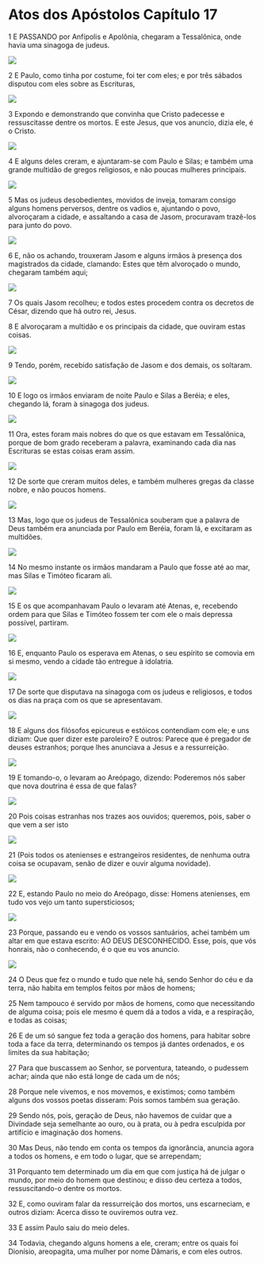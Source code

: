 # Atos dos Apóstolos Capítulo 17

1	E PASSANDO por Anfípolis e Apolônia, chegaram a Tessalônica, onde havia uma sinagoga de judeus.

![](.img/44_Ac_17_01_RG.jpg)

2	E Paulo, como tinha por costume, foi ter com eles; e por três sábados disputou com eles sobre as Escrituras,

![](.img/44_Ac_17_02_RG.jpg)

3	Expondo e demonstrando que convinha que Cristo padecesse e ressuscitasse dentre os mortos. E este Jesus, que vos anuncio, dizia ele, é o Cristo.

![](.img/44_Ac_17_03_RG.jpg)

4	E alguns deles creram, e ajuntaram-se com Paulo e Silas; e também uma grande multidão de gregos religiosos, e não poucas mulheres principais.

![](.img/44_Ac_17_04_RG.jpg)

5	Mas os judeus desobedientes, movidos de inveja, tomaram consigo alguns homens perversos, dentre os vadios e, ajuntando o povo, alvoroçaram a cidade, e assaltando a casa de Jasom, procuravam trazê-los para junto do povo.

![](.img/44_Ac_17_05_RG.jpg)

6	E, não os achando, trouxeram Jasom e alguns irmãos à presença dos magistrados da cidade, clamando: Estes que têm alvoroçado o mundo, chegaram também aqui;

![](.img/44_Ac_17_06_RG.jpg)

7	Os quais Jasom recolheu; e todos estes procedem contra os decretos de César, dizendo que há outro rei, Jesus.

8	E alvoroçaram a multidão e os principais da cidade, que ouviram estas coisas.

![](.img/44_Ac_17_08_RG.jpg)

9	Tendo, porém, recebido satisfação de Jasom e dos demais, os soltaram.

![](.img/44_Ac_17_09_RG.jpg)

10	E logo os irmãos enviaram de noite Paulo e Silas a Beréia; e eles, chegando lá, foram à sinagoga dos judeus.

![](.img/44_Ac_17_10_RG.jpg)

11	Ora, estes foram mais nobres do que os que estavam em Tessalônica, porque de bom grado receberam a palavra, examinando cada dia nas Escrituras se estas coisas eram assim.

![](.img/44_Ac_17_11_RG.jpg)

12	De sorte que creram muitos deles, e também mulheres gregas da classe nobre, e não poucos homens.

![](.img/44_Ac_17_12_RG.jpg)

13	Mas, logo que os judeus de Tessalônica souberam que a palavra de Deus também era anunciada por Paulo em Beréia, foram lá, e excitaram as multidões.

![](.img/44_Ac_17_13_RG.jpg)

14	No mesmo instante os irmãos mandaram a Paulo que fosse até ao mar, mas Silas e Timóteo ficaram ali.

![](.img/44_Ac_17_14_RG.jpg)

15	E os que acompanhavam Paulo o levaram até Atenas, e, recebendo ordem para que Silas e Timóteo fossem ter com ele o mais depressa possível, partiram.

![](.img/44_Ac_17_15_RG.jpg)

16	E, enquanto Paulo os esperava em Atenas, o seu espírito se comovia em si mesmo, vendo a cidade tão entregue à idolatria.

![](.img/44_Ac_17_16_RG.jpg)

17	De sorte que disputava na sinagoga com os judeus e religiosos, e todos os dias na praça com os que se apresentavam.

![](.img/44_Ac_17_17_RG.jpg)

18	E alguns dos filósofos epicureus e estóicos contendiam com ele; e uns diziam: Que quer dizer este paroleiro? E outros: Parece que é pregador de deuses estranhos; porque lhes anunciava a Jesus e a ressurreição.

![](.img/44_Ac_17_18_RG.jpg)

19	E tomando-o, o levaram ao Areópago, dizendo: Poderemos nós saber que nova doutrina é essa de que falas?

![](.img/44_Ac_17_19_RG.jpg)

20	Pois coisas estranhas nos trazes aos ouvidos; queremos, pois, saber o que vem a ser isto

![](.img/44_Ac_17_20_RG.jpg)

21	(Pois todos os atenienses e estrangeiros residentes, de nenhuma outra coisa se ocupavam, senão de dizer e ouvir alguma novidade).

![](.img/44_Ac_17_21_RG.jpg)

22	E, estando Paulo no meio do Areópago, disse: Homens atenienses, em tudo vos vejo um tanto supersticiosos;

![](.img/44_Ac_17_22_RG.jpg)

23	Porque, passando eu e vendo os vossos santuários, achei também um altar em que estava escrito: AO DEUS DESCONHECIDO. Esse, pois, que vós honrais, não o conhecendo, é o que eu vos anuncio.

![](.img/44_Ac_17_23_RG.jpg)

24	O Deus que fez o mundo e tudo que nele há, sendo Senhor do céu e da terra, não habita em templos feitos por mãos de homens;

25	Nem tampouco é servido por mãos de homens, como que necessitando de alguma coisa; pois ele mesmo é quem dá a todos a vida, e a respiração, e todas as coisas;

26	E de um só sangue fez toda a geração dos homens, para habitar sobre toda a face da terra, determinando os tempos já dantes ordenados, e os limites da sua habitação;

27	Para que buscassem ao Senhor, se porventura, tateando, o pudessem achar; ainda que não está longe de cada um de nós;

28	Porque nele vivemos, e nos movemos, e existimos; como também alguns dos vossos poetas disseram: Pois somos também sua geração.

29	Sendo nós, pois, geração de Deus, não havemos de cuidar que a Divindade seja semelhante ao ouro, ou à prata, ou à pedra esculpida por artifício e imaginação dos homens.

30	Mas Deus, não tendo em conta os tempos da ignorância, anuncia agora a todos os homens, e em todo o lugar, que se arrependam;

31	Porquanto tem determinado um dia em que com justiça há de julgar o mundo, por meio do homem que destinou; e disso deu certeza a todos, ressuscitando-o dentre os mortos.

32	E, como ouviram falar da ressurreição dos mortos, uns escarneciam, e outros diziam: Acerca disso te ouviremos outra vez.

33	E assim Paulo saiu do meio deles.

34	Todavia, chegando alguns homens a ele, creram; entre os quais foi Dionísio, areopagita, uma mulher por nome Dâmaris, e com eles outros.

